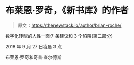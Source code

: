 # 布莱恩·罗奇，《新书库》的作者

> 原文：<https://thenewstack.io/author/brian-roche/>

数字化转型的人性一面:7 条建议和 3 个陷阱(第二部分)

2018 年 9 月 27 日凌晨 3 点

布莱恩·罗奇和奇普·查尔德斯